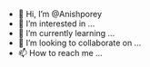 - 👋 Hi, I’m @Anishporey
- 👀 I’m interested in ...
- 🌱 I’m currently learning ...
- 💞️ I’m looking to collaborate on ...
- 📫 How to reach me ...

<!---
Anishporey/Anishporey is a ✨ special ✨ repository because its `README.md` (this file) appears on your GitHub profile.
You can click the Preview link to take a look at your changes.
--->
